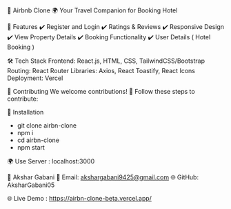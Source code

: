 🏡 Airbnb Clone
🌍 Your Travel Companion for Booking Hotel

📂 Features
✔️ Register and Login
✔️ Ratings & Reviews
✔️ Responsive Design
✔️ View Property Details
✔️ Booking Functionality
✔️ User Details ( Hotel Booking )

🛠️ Tech Stack
Frontend: React.js, HTML, CSS, TailwindCSS/Bootstrap
Routing: React Router
Libraries: Axios, React Toastify, React Icons
Deployment: Vercel

🤝 Contributing
We welcome contributions! 🚀 Follow these steps to contribute:

🚀 Installation

- git clone airbn-clone
- npm i
- cd airbn-clone
- npm start

🌍 Use Server : localhost:3000

👤 Akshar Gabani
📧 Email: akshargabani9425@gmail.com
🌐 GitHub: AksharGabani05

🌐 Live Demo : https://airbn-clone-beta.vercel.app/

